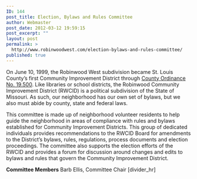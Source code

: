```yaml
---
ID: 144
post_title: Election, Bylaws and Rules Committee
author: Webmaster
post_date: 2012-03-12 19:59:15
post_excerpt: ""
layout: post
permalink: >
  http://www.robinwoodwest.com/election-bylaws-and-rules-committee/
published: true
---
```

On June 10, 1999, the Robinwood West subdivision became St. Louis County’s first Community Improvement District through <a href="http://ww5.stlouisco.com/Scripts/dtSearch/dtisapi6.dll?cmd=getdoc&DocId=10721&Index=D%3a%5cDTINDEX%5cOrdinances&SearchForm=%2fordinance%2fdtSearch_form%2ehtml" target="_blank">County Ordinance No. 19.500</a>.  Like libraries or school districts, the Robinwood Community Improvement District (RWCID) is a political subdivision of the State of Missouri.  As such, our neighborhood has our own set of bylaws, but we also must abide by county, state and federal laws.
 
This committee is made up of neighborhood volunteer residents to help guide the neighborhood in areas of compliance with rules and bylaws established for Community Improvement Districts.  This group of dedicated individuals provides recommendations to the RWCID Board for amendments to the District’s bylaws, rules, regulations, process documents and election proceedings.  The committee also supports the election efforts of the RWCID and provides a forum for discussion around changes and edits to bylaws and rules that govern the Community Improvement District.

<b>Committee Members</b>
Barb Ellis, Committee Chair
[divider_hr]